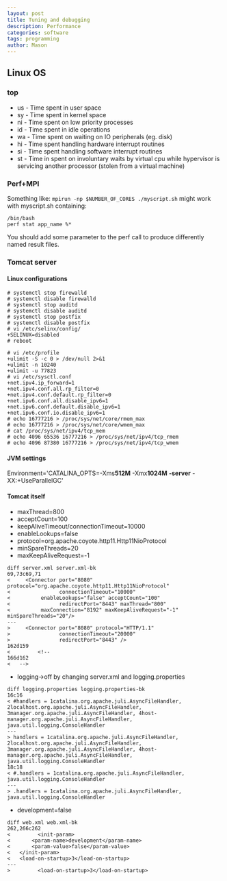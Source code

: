 ```yaml
---
layout: post
title: Tuning and debugging
description: Performance
categories: software
tags: programming
author: Mason
---
```


## Linux OS

### top

* us - Time spent in user space
* sy - Time spent in kernel space
* ni - Time spent on low priority processes
* id - Time spent in idle operations
* wa - Time spent on waiting on IO peripherals (eg. disk)
* hi - Time spent handling hardware interrupt routines
* si - Time spent handling software interrupt routines
* st - Time in spent on involuntary waits by virtual cpu while hypervisor is servicing another processor (stolen from a virtual machine)

### Perf+MPI

Something like: `mpirun -np $NUMBER_OF_CORES ./myscript.sh` might work with myscript.sh containing:

```
/bin/bash
perf stat app_name %*
```

You should add some parameter to the perf call to produce differently named result files.

### Tomcat server

#### Linux configurations

```
# systemctl stop firewalld
# systemctl disable firewalld
# systemctl stop auditd
# systemctl disable auditd
# systemctl stop postfix
# systemctl disable postfix
# vi /etc/selinx/config/
+SELINUX=disabled
# reboot
```

```
# vi /etc/profile
+ulimit -S -c 0 > /dev/null 2>&1
+ulimit -n 10240
+ulimit -u 77823
# vi /etc/sysctl.conf
+net.ipv4.ip_forward=1
+net.ipv4.conf.all.rp_filter=0
+net.ipv4.conf.default.rp_filter=0
+net.ipv6.conf.all.disable_ipv6=1
+net.ipv6.conf.default.disable_ipv6=1
+net.ipv6.conf.io.disable_ipv6=1
# echo 16777216 > /proc/sys/net/core/rmem_max
# echo 16777216 > /proc/sys/net/core/wmem_max
# cat /proc/sys/net/ipv4/tcp_mem
# echo 4096 65536 16777216 > /proc/sys/net/ipv4/tcp_rmem
# echo 4096 87380 16777216 > /proc/sys/net/ipv4/tcp_wmem
``` 

#### JVM settings

Environment='CATALINA_OPTS=-Xms**512M** -Xmx**1024M** **-server** -XX:+UseParallelGC'

#### Tomcat itself

* maxThread=800
* acceptCount=100
* keepAliveTimeout/connectionTimeout=10000
* enableLookups=false
* protocol=org.apache.coyote.http11.Http11NioProtocol
* minSpareThreads=20
* maxKeepAliveRequest=-1

```
diff server.xml server.xml-bk
69,73c69,71
<     <Connector port="8080" protocol="org.apache.coyote.http11.Http11NioProtocol"
<                connectionTimeout="10000"
< 	       enableLookups="false" acceptCount="100"
<                redirectPort="8443" maxThread="800"
< 	       maxConnection="8192" maxKeepAliveRequest="-1" minSpareThreads="20"/>
---
>     <Connector port="8080" protocol="HTTP/1.1"
>                connectionTimeout="20000"
>                redirectPort="8443" />
162d159
<         <!--
166d162
< 	-->
```

* logging->off by changing server.xml and logging.properties

```
diff logging.properties logging.properties-bk 
16c16
< #handlers = 1catalina.org.apache.juli.AsyncFileHandler, 2localhost.org.apache.juli.AsyncFileHandler, 3manager.org.apache.juli.AsyncFileHandler, 4host-manager.org.apache.juli.AsyncFileHandler, java.util.logging.ConsoleHandler
---
> handlers = 1catalina.org.apache.juli.AsyncFileHandler, 2localhost.org.apache.juli.AsyncFileHandler, 3manager.org.apache.juli.AsyncFileHandler, 4host-manager.org.apache.juli.AsyncFileHandler, java.util.logging.ConsoleHandler
18c18
< #.handlers = 1catalina.org.apache.juli.AsyncFileHandler, java.util.logging.ConsoleHandler
---
> .handlers = 1catalina.org.apache.juli.AsyncFileHandler, java.util.logging.ConsoleHandler
```

* development=false

```
diff web.xml web.xml-bk
262,266c262
<         <init-param>
< 	    <param-name>development</param-name>
< 	    <param-value>false</param-value>
< 	</init-param>
< 	<load-on-startup>3</load-on-startup>
---
>         <load-on-startup>3</load-on-startup>
```
